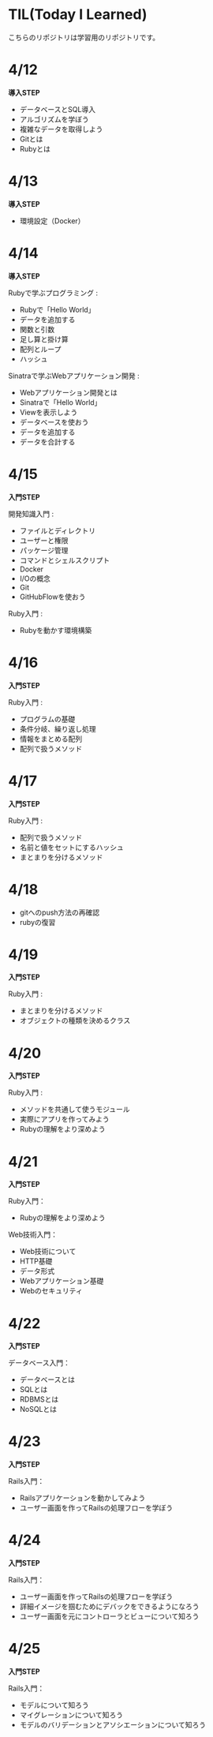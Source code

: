 # TIL(Today I Learned)

こちらのリポジトリは学習用のリポジトリです。

# 4/12
 **導入STEP**
 - データベースとSQL導入
 - アルゴリズムを学ぼう
 - 複雑なデータを取得しよう
 - Gitとは
 - Rubyとは
 
 # 4/13
 **導入STEP**
 - 環境設定（Docker）

 # 4/14
 **導入STEP**
 
Rubyで学ぶプログラミング :
- Rubyで「Hello World」
- データを追加する
- 関数と引数
- 足し算と掛け算
- 配列とループ
- ハッシュ

Sinatraで学ぶWebアプリケーション開発 :
- Webアプリケーション開発とは
- Sinatraで「Hello World」
- Viewを表示しよう
- データベースを使おう
- データを追加する
- データを合計する

# 4/15
**入門STEP**

開発知識入門 :
- ファイルとディレクトリ
- ユーザーと権限
- パッケージ管理
- コマンドとシェルスクリプト
- Docker
- I/Oの概念
- Git
- GitHubFlowを使おう

Ruby入門 :
- Rubyを動かす環境構築

# 4/16
**入門STEP**

Ruby入門 :
- プログラムの基礎
- 条件分岐、繰り返し処理
- 情報をまとめる配列
- 配列で扱うメソッド

# 4/17
**入門STEP**

Ruby入門 :
- 配列で扱うメソッド
- 名前と値をセットにするハッシュ
- まとまりを分けるメソッド

# 4/18
- gitへのpush方法の再確認
- rubyの復習

# 4/19
**入門STEP**

Ruby入門 :
- まとまりを分けるメソッド
- オブジェクトの種類を決めるクラス

# 4/20
**入門STEP**

Ruby入門 :
- メソッドを共通して使うモジュール
- 実際にアプリを作ってみよう
- Rubyの理解をより深めよう

# 4/21
**入門STEP**

Ruby入門：
- Rubyの理解をより深めよう

Web技術入門：
- Web技術について
- HTTP基礎
- データ形式
- Webアプリケーション基礎
- Webのセキュリティ

# 4/22
**入門STEP**

データベース入門：
- データベースとは
- SQLとは
- RDBMSとは
- NoSQLとは
 
# 4/23
**入門STEP**

Rails入門：
- Railsアプリケーションを動かしてみよう
- ユーザー画面を作ってRailsの処理フローを学ぼう

# 4/24
**入門STEP**

Rails入門：
- ユーザー画面を作ってRailsの処理フローを学ぼう
- 詳細イメージを掴むためにデバックをできるようになろう
- ユーザー画面を元にコントローラとビューについて知ろう
 
# 4/25
**入門STEP**

Rails入門：
- モデルについて知ろう
- マイグレーションについて知ろう
- モデルのバリデーションとアソシエーションについて知ろう
  
